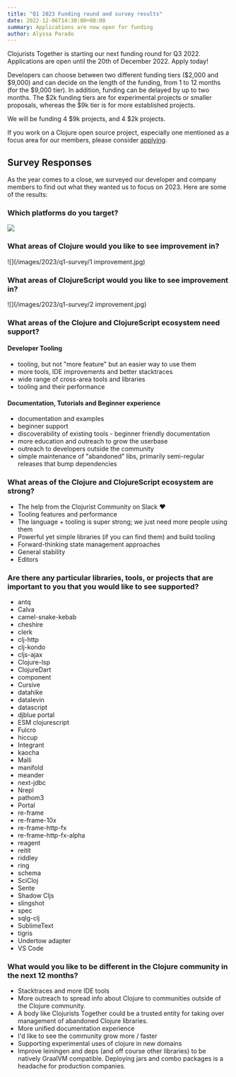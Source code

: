 ```yaml
---
title: "Q1 2023 Funding round and survey results"
date: 2022-12-06T14:30:00+08:00
summary: Applications are now open for funding
author: Alyssa Parado
---
```


Clojurists Together is starting our next funding round for Q3 2022. Applications are open until the 20th of December 2022. Apply today!

Developers can choose between two different funding tiers ($2,000 and $9,000) and can decide on the length of the funding, from 1 to 12 months (for the $9,000 tier). In addition, funding can be delayed by up to two months. The $2k funding tiers are for experimental projects or smaller proposals, whereas the $9k tier is for more established projects.

We will be funding 4 $9k projects, and 4 $2k projects.

If you work on a Clojure open source project, especially one mentioned as a focus area for our members, please consider [applying](https://www.clojuriststogether.org/open-source/).

## Survey Responses

As the year comes to a close, we surveyed our developer and company members to find out what they wanted us to focus on 2023. Here are some of the results:


### Which platforms do you target?

![](/images/2023/q1-survey/programs.jpg)


### What areas of Clojure would you like to see improvement in?

![](/images/2023/q1-survey/1 improvement.jpg)


### What areas of ClojureScript would you like to see improvement in?

![](/images/2023/q1-survey/2 improvement.jpg)



### What areas of the Clojure and ClojureScript ecosystem need support?

#### Developer Tooling
- tooling, but not "more feature" but an easier way to use them
- more tools, IDE improvements and better stacktraces
- wide range of cross-area tools and libraries
- tooling and their performance 




#### Documentation, Tutorials and Beginner experience
- documentation and examples
- beginner support
- discoverability of existing tools - beginner friendly documentation
- more education and outreach to grow the userbase
- outreach to developers outside the community
- simple maintenance of "abandoned" libs, primarily semi-regular releases that bump dependencies



### What areas of the Clojure and ClojureScript ecosystem are strong?

- The help from the Clojurist Community on Slack ❤️
- Tooling features and performance 
- The language + tooling is super strong; we just need more people using them
- Powerful yet simple libraries (if you can find them) and build tooling
- Forward-thinking state management approaches 
- General stability
- Editors





### Are there any particular libraries, tools, or projects that are important to you that you would like to see supported?

- antq
- Calva
- camel-snake-kebab
- cheshire
- clerk
- clj-http
- clj-kondo
- cljs-ajax
- Clojure-lsp
- ClojureDart
- component
- Cursive
- datahike
- datalevin
- datascript
- djblue portal
- ESM clojurescript
- Fulcro
- hiccup
- Integrant
- kaocha
- Malli
- manifold
- meander
- next-jdbc
- Nrepl
- pathom3
- Portal
- re-frame
- re-frame-10x
- re-frame-http-fx
- re-frame-http-fx-alpha
- reagent
- reitit
- riddley
- ring
- schema
- SciCloj
- Sente
- Shadow Cljs
- slingshot
- spec
- sqlg-clj
- SublimeText 
- tigris
- Undertow adapter
- VS Code

### What would you like to be different in the Clojure community in the next 12 months?

- Stacktraces and more IDE tools
- More outreach to spread info about Clojure to communities outside of the Clojure community.
- A body like Clojurists Together could be a trusted entity for taking over management of abandoned Clojure libraries.
- More unified documentation experience
- I'd like to see the community grow more / faster
- Supporting experimental uses of clojure in new domains
- Improve leiningen and deps (and off course other libraries) to be natively GraalVM compatible. Deploying jars and combo packages is a headache for production companies.
